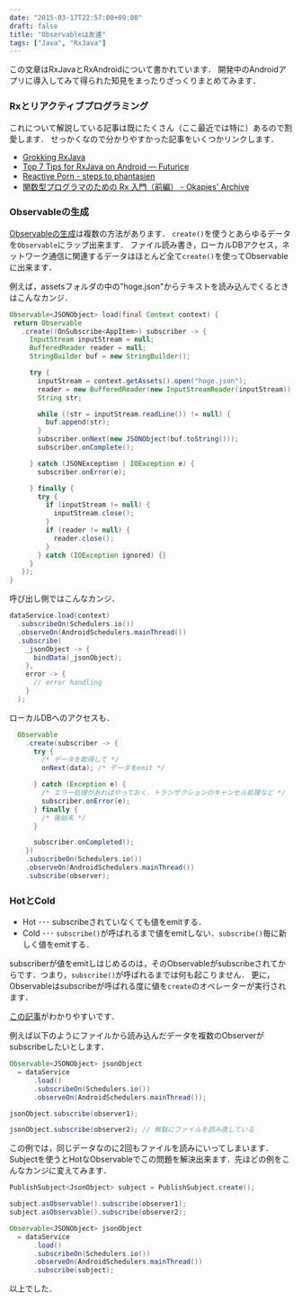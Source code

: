 ```yaml
---
date: "2015-03-17T22:57:00+09:00"
draft: false
title: "Observableは友達"
tags: ["Java", "RxJava"]
---
```


この文章はRxJavaとRxAndroidについて書かれています．
開発中のAndroidアプリに導入してみて得られた知見をまったりざっくりまとめてみます．

### Rxとリアクティブプログラミング

これについて解説している記事は既にたくさん（ここ最近では特に）あるので割愛します．
せっかくなので分かりやすかった記事をいくつかリンクします．

- [Grokking RxJava](http://blog.danlew.net/2014/09/15/grokking-rxjava-part-1/)
- [Top 7 Tips for RxJava on Android — Futurice](http://futurice.com/blog/top-7-tips-for-rxjava-on-android)
- [Reactive Porn - steps to phantasien](http://steps.dodgson.org/b/2014/12/07/reactive-porn/)
- [関数型プログラマのための Rx 入門（前編） - Okapies' Archive](http://okapies.hateblo.jp/entry/2015/03/04/031148)

### Observableの生成
[Observableの生成](https://github.com/ReactiveX/RxJava/wiki/Creating-Observables)は複数の方法があります．
`create()`を使うとあらゆるデータを`Observable`にラップ出来ます．
ファイル読み書き，ローカルDBアクセス，ネットワーク通信に関連するデータはほとんど全て`create()`を使ってObservableに出来ます．

例えば，assetsフォルダの中の"hoge.json"からテキストを読み込んでくるときはこんなカンジ．

```java
Observable<JSONObject> load(final Context context) {
 return Observable
   .create((OnSubscribe<AppItem>) subscriber -> {
     InputStream inputStream = null;
     BufferedReader reader = null;
     StringBuilder buf = new StringBuilder();

     try {
       inputStream = context.getAssets().open("hoge.json");
       reader = new BufferedReader(new InputStreamReader(inputStream));
       String str;

       while ((str = inputStream.readLine()) != null) {
         buf.append(str);
       }
       subscriber.onNext(new JSONObject(buf.toString()));
       subscriber.onComplete();

     } catch (JSONException | IOException e) {
       subscriber.onError(e);

     } finally {
       try {
         if (inputStream != null) {
           inputStream.close();
         }
         if (reader != null) {
           reader.close();
         }
       } catch (IOException ignored) {}
     }
   });
}
```

呼び出し側ではこんなカンジ．

```java
dataService.load(context)
  .subscribeOn(Schedulers.io())
  .observeOn(AndroidSchedulers.mainThread())
  .subscribe(
    _jsonObject -> {
      bindData(_jsonObject);
    },
    error -> {
      // error handling
    }
  );
```

ローカルDBへのアクセスも．

```java
  Observable
    .create(subscriber -> {
      try {
        /* データを取得して */
        onNext(data); /* データをemit */

      } catch (Exception e) {
        /* エラー処理があればやっておく．トランザクションのキャンセル処理など */
        subscriber.onError(e);
      } finally {
        /* 後始末 */
      }

      subscriber.onCompleted();
    })
    .subscribeOn(Schedulers.io())
    .observeOn(AndroidSchedulers.mainThread())
    .subscribe(observer);
```

### HotとCold

- Hot   ･･･ subscribeされていなくても値をemitする．
- Cold  ･･･ `subscribe()`が呼ばれるまで値をemitしない．`subscribe()`毎に新しく値をemitする．

subscriberが値をemitしはじめるのは，そのObservableがsubscribeされてからです．つまり，`subscribe()`が呼ばれるまでは何も起こりません．
更に，Observableはsubscribeが呼ばれる度に値を`create`のオペレーターが実行されます．

[この記事](http://qiita.com/toRisouP/items/f6088963037bfda658d3)がわかりやすいです．

例えば以下のようにファイルから読み込んだデータを複数のObserverがsubscribeしたいとします．

```java
Observable<JSONObject> jsonObject
  = dataService
      .load()
      .subscribeOn(Schedulers.io())
      .observeOn(AndroidSchedulers.mainThread());

jsonObject.subscribe(observer1);

jsonObject.subscribe(observer2); // 無駄にファイルを読み直している
```

この例では，同じデータなのに2回もファイルを読みにいってしまいます．
Subjectを使うとHotなObservableでこの問題を解決出来ます．先ほどの例をこんなカンジに変えてみます．


```java
PublishSubject<JsonObject> subject = PublishSubject.create();

subject.asObservable().subscribe(observer1);
subject.asObservable().subscribe(observer2);

Observable<JSONObject> jsonObject
  = dataService
      .load()
      .subscribeOn(Schedulers.io())
      .observeOn(AndroidSchedulers.mainThread())
      .subscribe(subject);
```

以上でした．
